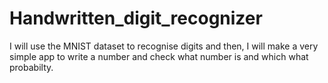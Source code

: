 # Handwritten_digit_recognizer
I will use the MNIST dataset to recognise digits and then, I will make a very simple app to write a number and check what number is and which what probabilty.
